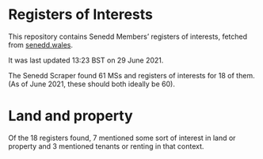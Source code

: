 # Registers of Interests

This repository contains Senedd Members’ registers of interests, fetched from [senedd.wales](https://senedd.wales/).

It was last updated 13:23 BST on 29 June 2021.

The Senedd Scraper found 61 MSs and registers of interests for 18 of them. (As of June 2021, these should both ideally be 60).

# Land and property

Of the 18 registers found, 7 mentioned some sort of interest in land or property and 3 mentioned tenants or renting in that context.
